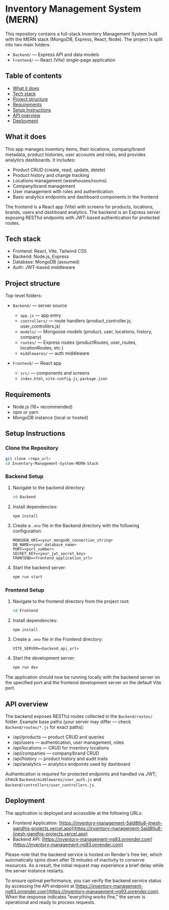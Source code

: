 
# Inventory Management System (MERN)

This repository contains a full-stack Inventory Management System built with the MERN stack (MongoDB, Express, React, Node). The project is split into two main folders:

- `Backend/` — Express API and data models
- `Frontend/` — React (Vite) single-page application

## Table of contents

- [What it does](#what-it-does)
- [Tech stack](#tech-stack)
- [Project structure](#project-structure)
- [Requirements](#requirements)
- [Setup Instructions](#setup-instructions)
- [API overview](#api-overview)
- [Deployment](#deployment)

## What it does

This app manages inventory items, their locations, company/brand metadata, product histories, user accounts and roles, and provides analytics dashboards. It includes:

- Product CRUD (create, read, update, delete)
- Product history and change tracking
- Locations management (warehouses/rooms)
- Company/brand management
- User management with roles and authentication
- Basic analytics endpoints and dashboard components in the frontend

The frontend is a React app (Vite) with screens for products, locations, brands, users and dashboard analytics. The backend is an Express server exposing RESTful endpoints with JWT-based authentication for protected routes.

## Tech stack

- Frontend: React, Vite, Tailwind CSS
- Backend: Node.js, Express
- Database: MongoDB (assumed)
- Auth: JWT-based middleware

## Project structure

Top-level folders:

- `Backend/` — server source
	- `app.js` — app entry
	- `controllers/` — route handlers (product_controller.js, user_controllers.js)
	- `models/` — Mongoose models (product, user, locations, history, company)
	- `routes/` — Express routes (productRoutes, user_routes, locationRoutes, etc.)
	- `middlewares/` — auth middleware

- `Frontend/` — React app
	- `src/` — components and screens
	- `index.html`, `vite.config.js`, `package.json`

## Requirements

- Node.js (16+ recommended)
- npm or yarn
- MongoDB instance (local or hosted)

## Setup Instructions

### Clone the Repository

```bash
git clone <repo_url>
cd Inventory-Management-System-MERN-Stack
```

### Backend Setup

1. Navigate to the backend directory:
   ```bash
   cd Backend
   ```

2. Install dependencies:
   ```bash
   npm install
   ```

3. Create a `.env` file in the Backend directory with the following configuration:
   ```env
   MONGODB_URI=<your_mongodb_connection_string>
   DB_NAME=<your_database_name>
   PORT=<port_number>
   SECRET_KEY=<your_jwt_secret_key>
   FRONTEND=<frontend_application_url>
   ```

4. Start the backend server:
   ```bash
   npm run start
   ```

### Frontend Setup

1. Navigate to the frontend directory from the project root:
   ```bash
   cd Frontend
   ```

2. Install dependencies:
   ```bash
   npm install
   ```

3. Create a `.env` file in the Frontend directory:
   ```env
   VITE_SERVER=<backend_api_url>
   ```

4. Start the development server:
   ```bash
   npm run dev
   ```

The application should now be running locally with the backend server on the specified port and the frontend development server on the default Vite port.

## API overview

The backend exposes RESTful routes collected in the `Backend/routes/` folder. Example base paths (your server may differ — check `Backend/routes/*.js` for exact paths):

- /api/products — product CRUD and queries
- /api/users — authentication, user management, roles
- /api/locations — CRUD for inventory locations
- /api/companies — company/brand CRUD
- /api/history — product history and audit trails
- /api/analytics — analytics endpoints used by dashboard

Authentication is required for protected endpoints and handled via JWT; check `Backend/middlewares/user_auth.js` and `Backend/controllers/user_controllers.js`.

## Deployment

The application is deployed and accessible at the following URLs:

- Frontend Application: [https://inventory-management-5ald8tlu8-jinesh-gandhis-projects.vercel.app](https://inventory-management-5ald8tlu8-jinesh-gandhis-projects.vercel.app)
- Backend API: [https://inventory-management-ng93.onrender.com](https://inventory-management-ng93.onrender.com)

Please note that the backend service is hosted on Render's free tier, which automatically spins down after 15 minutes of inactivity to conserve resources. As a result, the initial request may experience a brief delay while the server instance restarts.

To ensure optimal performance, you can verify the backend service status by accessing the API endpoint at [https://inventory-management-ng93.onrender.com](https://inventory-management-ng93.onrender.com). When the response indicates "everything works fine," the server is operational and ready to process requests.
